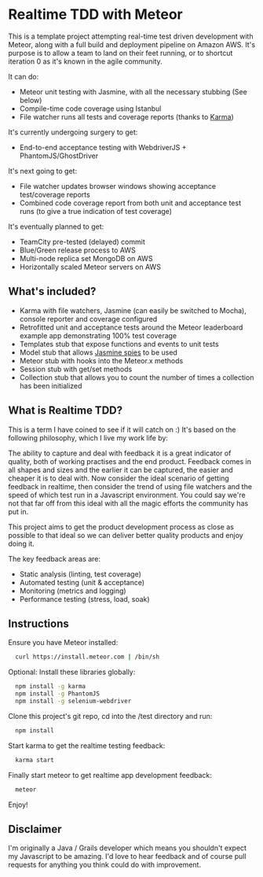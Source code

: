 Realtime TDD with Meteor
========================
This is a template project attempting real-time test driven development with Meteor, along with a full build and
deployment pipeline on Amazon AWS. It's purpose is to allow a team to land on their feet running, or to shortcut
iteration 0 as it's known in the agile community.

It can do:
* Meteor unit testing with Jasmine, with all the necessary stubbing (See below)
* Compile-time code coverage using Istanbul
* File watcher runs all tests and coverage reports (thanks to [Karma](http://karma-runner.github.com/))

It's currently undergoing surgery to get:
* End-to-end acceptance testing with WebdriverJS + PhantomJS/GhostDriver

It's next going to get:
* File watcher updates browser windows showing acceptance test/coverage reports
* Combined code coverage report from both unit and acceptance test runs (to give a true indication of test coverage)

It's eventually planned to get:
* TeamCity pre-tested (delayed) commit
* Blue/Green release process to AWS
* Multi-node replica set MongoDB on AWS
* Horizontally scaled Meteor servers on AWS

What's included?
----------------
* Karma with file watchers, Jasmine (can easily be switched to Mocha), console reporter and coverage configured
* Retrofitted unit and acceptance tests around the Meteor leaderboard example app demonstrating 100% test coverage
* Templates stub that expose functions and events to unit tests
* Model stub that allows [Jasmine spies](https://github.com/pivotal/jasmine/wiki/Spies) to be used
* Meteor stub with hooks into the Meteor.x methods
* Session stub with get/set methods
* Collection stub that allows you to count the number of times a collection has been initialized

What is Realtime TDD?
---------------------
This is a term I have coined to see if it will catch on :) It's based on the following philosophy, which I live my work
life by:

The ability to capture and deal with feedback it is a great indicator of quality, both of working practises and the end
product. Feedback comes in all shapes and sizes and the earlier it can be captured, the easier and cheaper it is to deal
with. Now consider the ideal scenario of getting feedback in realtime, then consider the trend of using file watchers
and the speed of which test run in a Javascript environment. You could say we're not that far off from this ideal with
all the magic efforts the community has put in.

This project aims to get the product development process as close as possible to that ideal so we can deliver better
quality products and enjoy doing it.

The key feedback areas are:
* Static analysis (linting, test coverage)
* Automated testing (unit & acceptance)
* Monitoring (metrics and logging)
* Performance testing (stress, load, soak)

Instructions
------------
Ensure you have Meteor installed:
```bash
  curl https://install.meteor.com | /bin/sh
```

Optional: Install these libraries globally:
```bash
  npm install -g karma
  npm install -g PhantomJS
  npm install -g selenium-webdriver
```

Clone this project's git repo, cd into the /test directory and run:
```bash
  npm install
```

Start karma to get the realtime testing feedback:
```bash
  karma start
```

Finally start meteor to get realtime app development feedback:
```bash
  meteor
```

Enjoy!

Disclaimer
----------
I'm originally a Java / Grails developer which means you shouldn't expect my Javascript to be amazing. I'd love to hear
feedback and of course pull requests for anything you think could do with improvement.